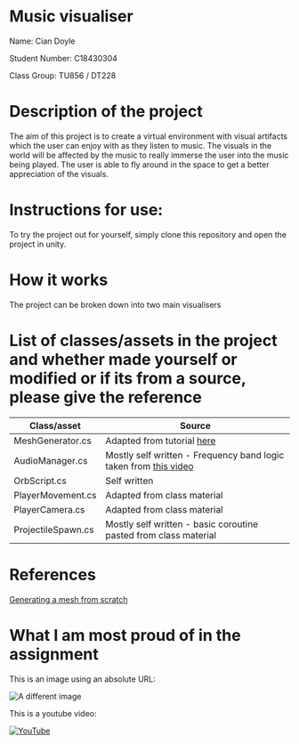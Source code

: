 # Music visualiser

Name: Cian Doyle

Student Number: C18430304

Class Group: TU856 / DT228

# Description of the project
The aim of this project is to create a virtual environment with visual artifacts which the user can enjoy with as they listen to music. 
The visuals in the world will be affected by the music to really immerse the user into the music being played. 
The user is able to fly around in the space to get a better appreciation  of the visuals. 

# Instructions for use:

To try the project out for yourself, simply clone this repository and open the project in unity.

# How it works

The project can be broken down into two main visualisers
# List of classes/assets in the project and whether made yourself or modified or if its from a source, please give the reference

| Class/asset | Source |
|-----------|-----------|
| MeshGenerator.cs | Adapted from tutorial [here](https://catlikecoding.com/unity/tutorials/procedural-grid/)|
| AudioManager.cs | Mostly self written - Frequency band logic taken from [this video](https://www.youtube.com/watch?v=mHk3ZiKNH48) |
| OrbScript.cs | Self written |
| PlayerMovement.cs | Adapted from class material |
| PlayerCamera.cs | Adapted from class material |
| ProjectileSpawn.cs | Mostly self written - basic coroutine pasted from class material |



# References
[Generating a mesh from scratch](https://catlikecoding.com/unity/tutorials/procedural-grid/)

# What I am most proud of in the assignment

This is an image using an absolute URL:

![A different image](https://bryanduggandotorg.files.wordpress.com/2019/02/infinite-forms-00045.png?w=595&h=&zoom=2)

This is a youtube video:

[![YouTube](http://img.youtube.com/vi/J2kHSSFA4NU/0.jpg)](https://www.youtube.com/watch?v=J2kHSSFA4NU)


